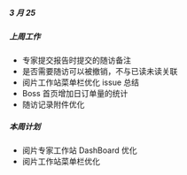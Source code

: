 ##### 3 月 25

##### 上周工作

- 专家提交报告时提交的随访备注
- 是否需要随访可以被撤销，不与已读未读关联
- 阅片工作站菜单栏优化 issue 总结
- Boss 首页增加日订单量的统计
- 随访记录附件优化

##### 本周计划

- 阅片专家工作站 DashBoard 优化
- 阅片工作站菜单栏优化
